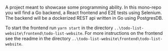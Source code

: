 A project meant to showcase some programming ability. In this mono-repo you will find a Go backend, a React frontend and E2E tests using Selenium. 
The backend will be a dockerized REST api written in Go using PostgresDB.

To start the frontend run `yarn start` in the directory `..\todo-list-website\frontend\todo-list-website`. 
For more instructions on the frontend see the readme in the directory `..\todo-list-website\frontend\todo-list-website`.